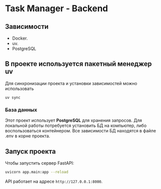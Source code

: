 # Task Manager - Backend
## Зависимости
* Docker.
* uv.
* PostgreSQL

## В проекте используется пакетный менеджер uv

Для синхронизации проекта и установки зависимостей можно использовать
```concole
uv sync
```

### База данных

Этот проект использует **PostgreSQL** для хранения запросов. Для локальной работы потребуется установить БД на компьютер, либо воспользоваться контейнером.
Все зависимости БД находятся в файле .env в корне проекта.



## Запуск проекта

Чтобы запустить сервер FastAPI:

```bash
uvicorn app.main:app --reload
```

API работает на адресе `http://127.0.0.1:8000`.
